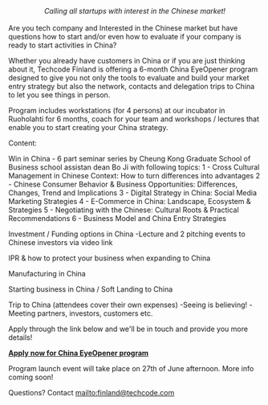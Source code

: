 <center><i>Calling all startups with interest in the Chinese market!</i></center>
<br/>
Are you tech company and Interested in the Chinese market but have questions how to start and/or even how to evaluate if your company is ready to start activities in China?

Whether you already have customers in China or if you are just thinking about it, Techcode Finland is offering a 6-month China EyeOpener program designed to give you not only the tools to evaluate and build your market entry strategy but also the network, contacts and delegation trips to China to let you see things in person.

Program includes workstations (for 4 persons) at our incubator in Ruoholahti for 6 months, coach for your team and workshops / lectures that enable you to start creating your China strategy.

Content:

Win in China - 6 part seminar series by Cheung Kong Graduate School of Business school assistan dean Bo Ji with following topics:
1 - Cross Cultural Management in Chinese Context: How to turn differences into advantages
2 - Chinese Consumer Behavior & Business Opportunities: Differences, Changes, Trend and Implications
3 - Digital Strategy in China: Social Media Marketing Strategies
4 - E-Commerce in China: Landscape, Ecosystem & Strategies
5 - Negotiating with the Chinese: Cultural Roots & Practical Recommendations
6 - Business Model and China Entry Strategies

Investment / Funding options in China
-Lecture and 2 pitching events to Chinese investors via video link

IPR & how to protect your business when expanding to China

Manufacturing in China

Starting business in China / Soft Landing to China

Trip to China (attendees cover their own expenses)
-Seeing is believing!
-Meeting partners, investors, customers etc.


Apply through the link below and we'll be in touch and provide you more details!

[**Apply now for China EyeOpener program**](https://juhopirinen.typeform.com/to/kQ9qGD)

Program launch event will take place on 27th of June afternoon. More info coming soon!

Questions? Contact <mailto:finland@techcode.com>
